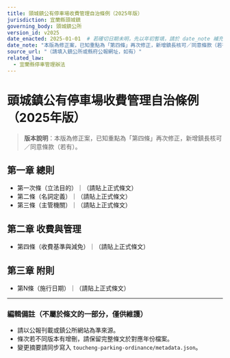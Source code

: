 ```yaml
---
title: 頭城鎮公有停車場收費管理自治條例（2025年版）
jurisdiction: 宜蘭縣頭城鎮
governing_body: 頭城鎮公所
version_id: v2025
date_enacted: 2025-01-01  # 若確切日期未明，先以年初暫填，請於 date_note 補充
date_note: "本版為修正案，已知重點為「第四條」再次修正，新增鎮長核可／同意條款（若有）。"
source_url: "（請填入鎮公所或縣府公報網址，如有）"
related_law:
  - 宜蘭縣停車管理辦法
---
```


# 頭城鎮公有停車場收費管理自治條例（2025年版）

> **版本說明**：本版為修正案，已知重點為「第四條」再次修正，新增鎮長核可／同意條款（若有）。

## 第一章 總則
- 第一次條（立法目的）｜（請貼上正式條文）
- 第二條（名詞定義）｜（請貼上正式條文）
- 第三條（主管機關）｜（請貼上正式條文）

## 第二章 收費與管理
- 第四條（收費基準與減免）｜（請貼上正式條文）

## 第三章 附則
- 第N條（施行日期）｜（請貼上正式條文）

---
### 編輯備註（不屬於條文的一部分，僅供維護）
- 請以公報刊載或鎮公所網站為準來源。
- 條次若不同版本有增刪，請保留完整條文於對應年份檔案。
- 變更摘要請同步寫入 `toucheng-parking-ordinance/metadata.json`。
